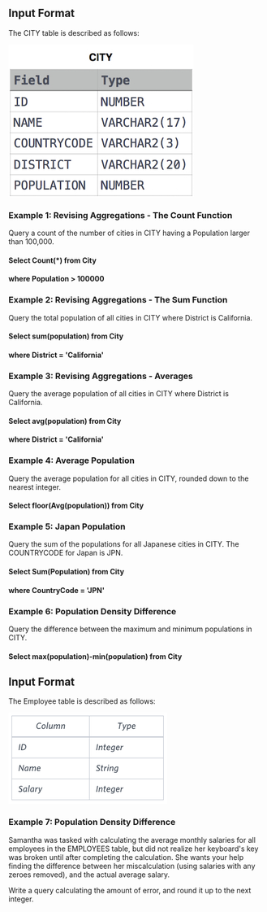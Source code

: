 
## Input Format

The CITY table is described as follows:

![alt text](https://github.com/vectormars/Hackerrank/blob/master/SQL/Basic%20Select/CITY.jpg)

### Example 1: Revising Aggregations - The Count Function
Query a count of the number of cities in CITY having a Population larger than 100,000.
#### Select Count(*) from City
#### where Population > 100000

### Example 2: Revising Aggregations - The Sum Function
Query the total population of all cities in CITY where District is California.
#### Select sum(population) from City
#### where District = 'California'

### Example 3: Revising Aggregations - Averages
Query the average population of all cities in CITY where District is California.
#### Select avg(population) from City
#### where District = 'California'

### Example 4: Average Population
Query the average population for all cities in CITY, rounded down to the nearest integer.
#### Select floor(Avg(population)) from City

### Example 5: Japan Population
Query the sum of the populations for all Japanese cities in CITY. The COUNTRYCODE for Japan is JPN.
#### Select Sum(Population) from City
#### where CountryCode = 'JPN'

### Example 6: Population Density Difference
Query the difference between the maximum and minimum populations in CITY.
#### Select max(population)-min(population) from City

## Input Format

The Employee table is described as follows:

![alt text](https://github.com/vectormars/Hackerrank/blob/master/SQL/Aggregation/employees.png)

### Example 7: Population Density Difference

Samantha was tasked with calculating the average monthly salaries for all employees in the EMPLOYEES table, but did not realize her keyboard's  key was broken until after completing the calculation. She wants your help finding the difference between her miscalculation (using salaries with any zeroes removed), and the actual average salary.

Write a query calculating the amount of error, and round it up to the next integer.

